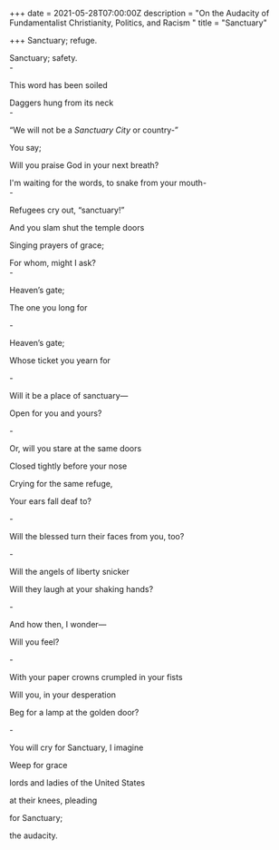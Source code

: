 +++
date = 2021-05-28T07:00:00Z
description = "On the Audacity of Fundamentalist Christianity, Politics, and Racism "
title = "Sanctuary"

+++
Sanctuary; refuge.

Sanctuary; safety.  
\-

This word has been soiled

Daggers hung from its neck  
\-

“We will not be a _Sanctuary City_ or country-”

You say;

Will you praise God in your next breath?

I'm waiting for the words, to snake from your mouth-  
\-

Refugees cry out, “sanctuary!”

And you slam shut the temple doors

Singing prayers of grace;

For whom, might I ask?  
\-

Heaven’s gate;

The one you long for

\-

Heaven’s gate;

Whose ticket you yearn for

\-

Will it be a place of sanctuary—

Open for you and yours?

\-

Or, will you stare at the same doors

Closed tightly before your nose

Crying for the same refuge,

Your ears fall deaf to?

\-

Will the blessed turn their faces from you, too?

\-

Will the angels of liberty snicker

Will they laugh at your shaking hands?

\-

And how then, I wonder—

Will you feel?

\-

With your paper crowns crumpled in your fists

Will you, in your desperation

Beg for a lamp at the golden door?

\-

You will cry for Sanctuary, I imagine

Weep for grace

lords and ladies of the United States

at their knees, pleading

for Sanctuary;

the audacity. 

  